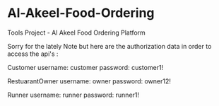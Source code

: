 # Al-Akeel-Food-Ordering
Tools Project - Al Akeel Food Ordering Platform

Sorry for the lately Note but here are the authorization data in order to access the api's :

Customer 
username: customer
password: customer1!

RestuarantOwner
username: owner
password: owner12!

Runner
username: runner
password: runner1!



